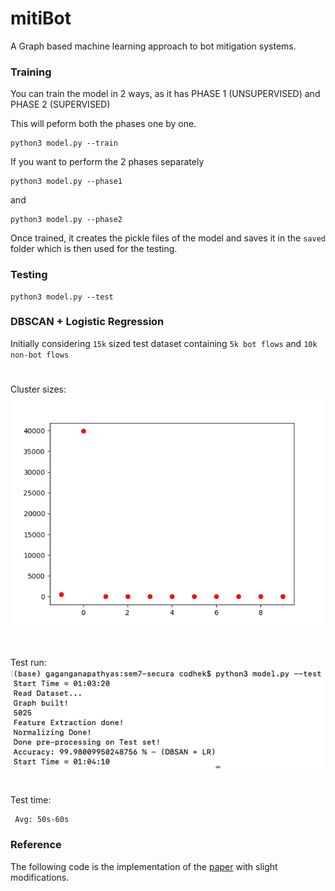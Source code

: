 # mitiBot
A Graph based machine learning approach to bot mitigation systems.

### Training

You can train the model in 2 ways, as it has PHASE 1 (UNSUPERVISED) and PHASE 2 (SUPERVISED)

This will peform both the phases one by one.
```
python3 model.py --train
```

If you want to perform the 2 phases separately
```
python3 model.py --phase1
```

and

```
python3 model.py --phase2
```

Once trained, it creates the pickle files of the model and saves it in the `saved` folder which is then used for the testing.


### Testing

```
python3 model.py --test
```

### DBSCAN + Logistic Regression

Initially considering `15k` sized test dataset containing `5k bot flows` and `10k non-bot flows`
#
Cluster sizes:
  ![cluster_png](screenshots/cluster_sizes.png)
#
Test run:
  ![dbscan_lr_test](screenshots/dbscan_lr_test.png)
#
Test time:
  ```
   Avg: 50s-60s
  ```


### Reference

The following code is the implementation of the [paper](https://arxiv.org/pdf/1902.08538.pdf)
with slight modifications.
